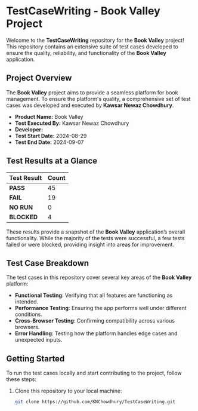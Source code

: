 # TestCaseWriting - Book Valley Project

Welcome to the **TestCaseWriting** repository for the **Book Valley** project! This repository contains an extensive suite of test cases developed to ensure the quality, reliability, and functionality of the **Book Valley** application.

## Project Overview

The **Book Valley** project aims to provide a seamless platform for book management. To ensure the platform's quality, a comprehensive set of test cases was developed and executed by **Kawsar Newaz Chowdhury**.

- **Product Name:** Book Valley
- **Test Executed By:** Kawsar Newaz Chowdhury
- **Developer:**
- **Test Start Date:** 2024-08-29
- **Test End Date:** 2024-09-07

## Test Results at a Glance

| **Test Result** | **Count** |
|-----------------|-----------|
| **PASS**        | 45        |
| **FAIL**        | 19        |
| **NO RUN**      | 0         |
| **BLOCKED**     | 4         |

These results provide a snapshot of the **Book Valley** application’s overall functionality. While the majority of the tests were successful, a few tests failed or were blocked, providing insight into areas for improvement.

## Test Case Breakdown

The test cases in this repository cover several key areas of the **Book Valley** platform:

- **Functional Testing**: Verifying that all features are functioning as intended.
- **Performance Testing**: Ensuring the app performs well under different conditions.
- **Cross-Browser Testing**: Confirming compatibility across various browsers.
- **Error Handling**: Testing how the platform handles edge cases and unexpected inputs.

## Getting Started

To run the test cases locally and start contributing to the project, follow these steps:

1. Clone this repository to your local machine:
   ```bash
   git clone https://github.com/KNChowdhury/TestCaseWriting.git

